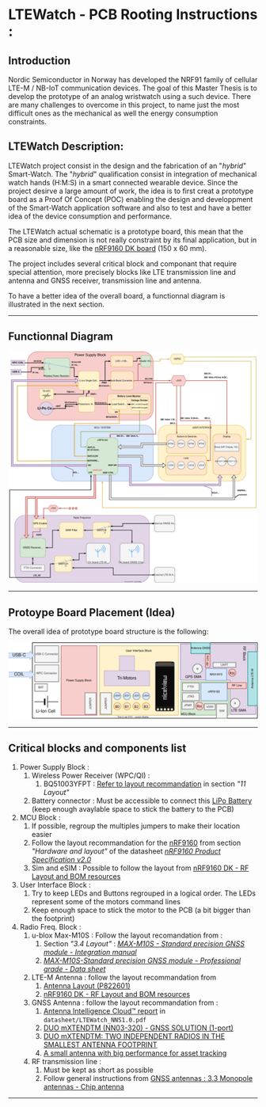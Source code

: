 # LTEWatch - PCB Rooting Instructions :

## Introduction
Nordic Semiconductor in Norway has developed the NRF91 family of cellular LTE-M / NB-IoT communication devices. The goal of this Master Thesis is to develop the prototype of an analog wristwatch using a such device. There are many challenges to overcome in this project, to name just the most difficult ones as the mechanical as well the energy consumption constraints.

## LTEWatch Description:
LTEWatch project consist in the design and the fabrication of an "*hybrid*" Smart-Watch. The "*hybrid*" qualification consist in integration of mechanical watch hands (H:M:S) in a smart connected wearable device. Since the project desirve a large amount of work, the idea is to first creat a prototype board as a Proof Of Concept (POC) enabling the design and developpment of the Smart-Watch application software and also to test and have a better idea of the device consumption and performance.

The LTEWatch actual schematic is a prototype board, this mean that the PCB size and dimension is not really constraint by its final application, but in a reasonable size, like the [nRF9160 DK board](https://www.nordicsemi.com/-/media/Software-and-other-downloads/Product-Briefs/nRF9160-DK-product-brief.pdf?la=en&hash=C37A8EFD5E8CB6DC82F79F81EC22E1473E6447E7) (150 x 60 mm). 

The project includes several critical block and componant that require special attention, more precisely blocks like LTE transmission line and antenna and GNSS receiver, transmission line and antenna.

To have a better idea of the overall board, a functionnal diagram is illustrated in the next section.

--------------------------
## Functionnal Diagram

![](diagram/fnct_blck_dgrm.svg)

--------------------------
## Protoype Board Placement (Idea)

The overall idea of prototype board structure is the following:

![](diagram/board_struct.svg)

--------------------------

## Critical blocks and components list

1. Power Supply Block :
   1. Wireless Power Receiver (WPC/QI) :
      1. BQ51003YFPT : [Refer to layout recommandation](https://www.ti.com/lit/ds/symlink/bq51003.pdf) in section *"11 Layout"* 
   2. Battery connector : Must be accessible to connect this [LiPo Battery](https://www.vatsbattery.com/product/503535-3-8v-580mah-round-lipo-battery-cells/) (keep enough avaylable space to stick the battery to the PCB)
2. MCU Block :
   1. If possible, regroup the multiples jumpers to make their location easier
   2. Follow the layout recommandation for the [nRF9160](https://infocenter.nordicsemi.com/pdf/nRF9160_PS_v2.0.pdf) from section *"Hardware and layout"* of the datasheet [*nRF9160 Product Specification v2.0*](https://infocenter.nordicsemi.com/pdf/nRF9160_PS_v2.0.pdf)
   3. Sim and eSIM : Possible to follow the layout from [nRF9160 DK - RF Layout and BOM resources](https://www.nordicsemi.com/-/media/Software-and-other-downloads/Dev-Kits/nRF9160-DK/Hardware-files/nRF9160-DK---Hardware-files-1_1_0.zip)
3. User Interface Block :
   1. Try to keep LEDs and Buttons regrouped in a logical order. The LEDs represent some of the motors command lines
   2. Keep enough space to stick the motor to the PCB (a bit bigger than the footprint)
4. Radio Freq. Block :
   1. u-blox Max-M10S : Follow the layout recomandation from :
      1. Section *"3.4 Layout"* : [*MAX-M10S - Standard precision GNSS module - Integration manual*](https://content.u-blox.com/sites/default/files/MAX-M10S_IntegrationManual_UBX-20053088.pdf)
      2. [*MAX-M10S-Standard precision GNSS module - Professional grade - Data sheet*](https://content.u-blox.com/sites/default/files/MAX-M10S_DataSheet_UBX-20035208.pdf)
   2. LTE-M Antenna : follow the layout recommandation from 
      1. [Antenna Layout (P822601)](https://datasheets.kyocera-avx.com/ethertronics/AVX-E_P822601-P822602.pdf)
      2. [nRF9160 DK - RF Layout and BOM resources](https://www.nordicsemi.com/-/media/Software-and-other-downloads/Dev-Kits/nRF9160-DK/Hardware-files/nRF9160-DK---Hardware-files-1_1_0.zip)
   3. GNSS Antenna : follow the layout recommandation from :
      1. [Antenna Intelligence Cloud™ report](datasheet/LTEWatch_NNS1.0.pdf) in ``datasheet/LTEWatch_NNS1.0.pdf``
      2. [DUO mXTENDTM (NN03-320) - GNSS SOLUTION (1-port)](https://ignion.io/files/DS_NN03-320.pdf)
      3. [DUO mXTENDTM: TWO INDEPENDENT RADIOS IN THE SMALLEST ANTENNA FOOTPRINT](https://ignion.io/files/UM_NN03-320.pdf)
      4. [A small antenna with big performance for asset tracking](https://ignion.io/files/AN_A-small-antenna-with-big-performance-for-tracking-devices.pdf)
   4. RF transmission line : 
      1. Must be kept as short as possible
      2. Follow general instructions from [GNSS antennas : 3.3 Monopole antennas - Chip antenna](https://content.u-blox.com/sites/default/files/products/documents/GNSS-Antennas_AppNote_%28UBX-15030289%29.pdf)

--------------------------
